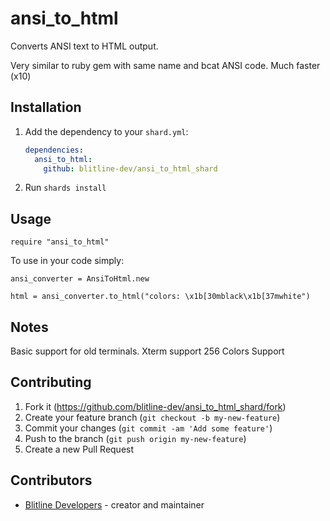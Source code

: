 # ansi_to_html

Converts ANSI text to HTML output.

Very similar to ruby gem with same name and bcat ANSI code. Much faster (x10)

## Installation

1. Add the dependency to your `shard.yml`:

   ```yaml
   dependencies:
     ansi_to_html:
       github: blitline-dev/ansi_to_html_shard
   ```

2. Run `shards install`

## Usage

```crystal
require "ansi_to_html"
```

To use in your code simply:

```crystal
ansi_converter = AnsiToHtml.new

html = ansi_converter.to_html("colors: \x1b[30mblack\x1b[37mwhite")
```

## Notes

Basic support for old terminals.
Xterm support
256 Colors Support


## Contributing

1. Fork it (<https://github.com/blitline-dev/ansi_to_html_shard/fork>)
2. Create your feature branch (`git checkout -b my-new-feature`)
3. Commit your changes (`git commit -am 'Add some feature'`)
4. Push to the branch (`git push origin my-new-feature`)
5. Create a new Pull Request

## Contributors

- [Blitline Developers](https://github.com/blitline-dev) - creator and maintainer
